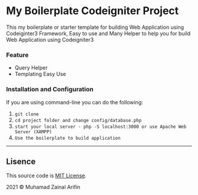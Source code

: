 <!-- @format -->

# My Boilerplate Codeigniter Project

This my boilerplate or starter template for building Web Application using Codeiginter3 Framework, Easy to use and Many Helper to help you for build Web Application using Codeigniter3

### Feature

- Query Helper
- Templating Easy Use

### Installation and Configuration

If you are using command-line you can do the following:

1. `git clone `
2. `cd project folder and change config/database.php`
3. `start your local server - php -S localhost:3000 or use Apache Web Server (XAMPP)`
4. `Use the boilerplate to build application`

---

## Lisence

This source code is [MIT License](LICENSE).

2021 © Muhamad Zainal Arifin
